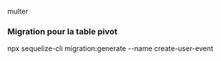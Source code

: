 multer
### Migration pour la table pivot
npx sequelize-cli migration:generate --name create-user-event
